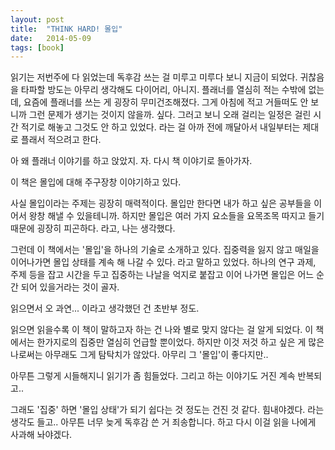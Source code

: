 ```yaml
---
layout: post
title:  "THINK HARD! 몰입"
date:   2014-05-09
tags: [book]
---
```


  읽기는 저번주에 다 읽었는데 독후감 쓰는 걸 미루고 미루다 보니 지금이 되었다. 귀찮음을 타파할 방도는 아무리 생각해도 다이어리, 아니지. 플래너를 열심히 적는 수밖에 없는데, 요즘에 플래너를 쓰는 게 굉장히 무미건조해졌다. 그게 아침에 적고 거들떠도 안 보니까 그런 문제가 생기는 것이지 않을까. 싶다. 그러고 보니 오래 걸리는 일정은 걸린 시간 적기로 해놓고 그것도 안 하고 있었다. 라는 걸 아까 전에 깨달아서 내일부터는 제대로 플래서 적으려고 한다. 

  아 왜 플래너 이야기를 하고 앉았지. 자. 다시 책 이야기로 돌아가자. 

  이 책은 몰입에 대해 주구장창 이야기하고 있다. 

  사실 몰입이라는 주제는 굉장히 매력적이다. 몰입만 한다면 내가 하고 싶은 공부들을 이어서 왕창 해낼 수 있을테니까. 하지만 몰입은 여러 가지 요소들을 요목조목 따지고 들기 때문에 굉장히 피곤하다. 라고, 나는 생각했다. 

  그런데 이 책에서는 '몰입'을 하나의 기술로 소개하고 있다. 집중력을 잃지 않고 매일을 이어나가면 몰입 상태를 계속 해 나갈 수 있다. 라고 말하고 있었다. 하나의 연구 과제, 주제 등을 잡고 시간을 두고 집중하는 나날을 억지로 붙잡고 이어 나가면 몰입은 어느 순간 되어 있을거라는 것이 골자. 

  읽으면서 오 과연... 이라고 생각했던 건 초반부 정도. 

  읽으면 읽을수록 이 책이 말하고자 하는 건 나와 별로 맞지 않다는 걸 알게 되었다. 이 책에서는 한가지로의 집중만 열심히 언급할 뿐이었다. 하지만 이것 저것 하고 싶은 게 많은 나로써는 아무래도 그게 탐탁치가 않았다. 아무리 그 '몰입'이 좋다지만.. 

  아무튼 그렇게 시들해지니 읽기가 좀 힘들었다. 그리고 하는 이야기도 거진 계속 반복되고.. 

  그래도 '집중' 하면 '몰입 상태'가 되기 쉽다는 것 정도는 건진 것 같다. 힘내야겠다. 라는 생각도 들고.. 아무튼 너무 늦게 독후감 쓴 거 죄송합니다. 하고 다시 이걸 읽을 나에게 사과해 놔야겠다.
